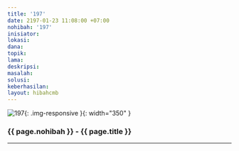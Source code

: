 ```yaml
---
title: '197'
date: 2197-01-23 11:08:00 +07:00
nohibah: '197'
inisiator: 
lokasi: 
dana: 
topik: 
lama: 
deskripsi: 
masalah: 
solusi: 
keberhasilan: 
layout: hibahcmb
---
```


![197](/static/img/hibahcmb/197.png){: .img-responsive }{: width="350" }

### {{ page.nohibah }} - {{ page.title }}

---
